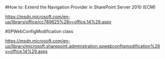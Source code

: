 ﻿#How to: Extend the Navigation Provider in SharePoint Server 2010 (ECM)

https://msdn.microsoft.com/en-us/library/office/cc789625%28v=office.14%29.aspx

#SPWebConfigModification class

https://msdn.microsoft.com/en-us/library/microsoft.sharepoint.administration.spwebconfigmodification%28v=office.14%29.aspx




















